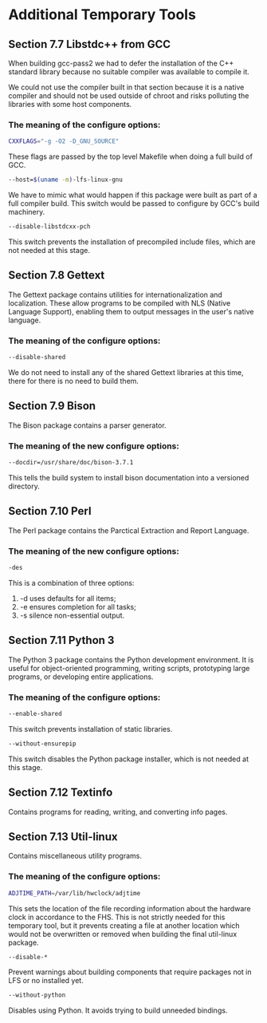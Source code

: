# Additional Temporary Tools

## Section 7.7 Libstdc++ from GCC
When building gcc-pass2 we had to defer the installation of the C++ standard
library because no suitable compiler was available to compile it.

We could not use the compiler built in that section because it is a native
compiler and should not be used outside of chroot and risks polluting the
libraries with some host components.

### The meaning of the configure options:
```bash
CXXFLAGS="-g -O2 -D_GNU_SOURCE"
```
These flags are passed by the top level Makefile when doing a full build of GCC.
```bash
--host=$(uname -m)-lfs-linux-gnu
```
We have to mimic what would happen if this package were built as part of a full
compiler build. This switch would be passed to configure by GCC's build
machinery.
```bash
--disable-libstdcxx-pch
```
This switch prevents the installation of precompiled include files, which are
not needed at this stage.

## Section 7.8 Gettext
The Gettext package contains utilities for internationalization and
localization. These allow programs to be compiled with NLS (Native Language
Support), enabling them to output messages in the user's native language.

### The meaning of the configure options:
```bash
--disable-shared
```
We do not need to install any of the shared Gettext libraries at this time,
there for there is no need to build them.

## Section 7.9 Bison
The Bison package contains a parser generator.

### The meaning of the new configure options:
```bash
--docdir=/usr/share/doc/bison-3.7.1
```
This tells the build system to install bison documentation into a versioned
directory.

## Section 7.10 Perl
The Perl package contains the Parctical Extraction and Report Language.

### The meaning of the new configure options:
```bash
-des
```
This is a combination of three options:
1. -d uses defaults for all items;
2. -e ensures completion for all tasks;
3. -s silence non-essential output.

## Section 7.11 Python 3
The Python 3 package contains the Python development environment. It is useful
for object-oriented programming, writing scripts, prototyping large programs, or
developing entire applications.

### The meaning of the configure options:
```bash
--enable-shared
```
This switch prevents installation of static libraries.
```bash
--without-ensurepip
```
This switch disables the Python package installer, which is not needed at this
stage.

## Section 7.12 Textinfo
Contains programs for reading, writing, and converting info pages.

## Section 7.13 Util-linux
Contains miscellaneous utility programs.

### The meaning of the configure options:
```bash
ADJTIME_PATH=/var/lib/hwclock/adjtime
```
This sets the location of the file recording information about the hardware
clock in accordance to the FHS. This is not strictly needed for this temporary
tool, but it prevents creating a file at another location which would not be
overwritten or removed when building the final util-linux package.
```bash
--disable-*
```
Prevent warnings about building components that require packages not in LFS or
no installed yet.
```bash
--without-python
```
Disables using Python. It avoids trying to build unneeded bindings.
